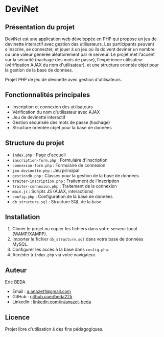 # DeviNet

## Présentation du projet
DeviNet est une application web développée en PHP qui propose un jeu de devinette interactif avec gestion des utilisateurs. Les participants peuvent s'inscrire, se connecter, et jouer à un jeu où ils doivent deviner un nombre ou une valeur générée aléatoirement par le serveur. Le projet met l'accent sur la sécurité (hachage des mots de passe), l'expérience utilisateur (vérification AJAX du nom d'utilisateur), et une structure orientée objet pour la gestion de la base de données.

Projet PHP de jeu de devinette avec gestion d'utilisateurs.

## Fonctionnalités principales
- Inscription et connexion des utilisateurs
- Vérification du nom d'utilisateur avec AJAX
- Jeu de devinette interactif
- Gestion sécurisée des mots de passe (hachage)
- Structure orientée objet pour la base de données

## Structure du projet
- `index.php` : Page d'accueil
- `inscription-form.php` : Formulaire d'inscription
- `connexion-form.php` : Formulaire de connexion
- `jeu-devinette.php` : Jeu principal
- `gestiondb.php` : Classes pour la gestion de la base de données
- `traiter-inscription.php` : Traitement de l'inscription
- `traiter-connexion.php` : Traitement de la connexion
- `main.js` : Scripts JS (AJAX, interactions)
- `config.php` : Configuration de la base de données
- `db_structure.sql` : Structure SQL de la base

## Installation
1. Cloner le projet ou copier les fichiers dans votre serveur local (WAMP/XAMPP).
2. Importer le fichier `db_structure.sql` dans votre base de données MySQL.
3. Configurer les accès à la base dans `config.php`.
4. Accéder à `index.php` via votre navigateur.

## Auteur
Eric BEDA
- Email : a.anazet1@gmail.com
- GitHub : [github.com/beda225](https://github.com/beda225)
- LinkedIn : [linkedin.com/in/anazet-beda](www.linkedin.com/in/beda225)

## Licence
Projet libre d'utilisation à des fins pédagogiques.
